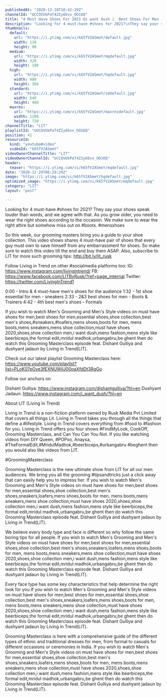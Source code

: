 ```yaml
---
publishedAt: "2020-12-28T10:42:29Z"
channelId: "UCCOVUkPaT4ZIy6bvx_OO16Q"
title: "4 Must Have Shoes For 2021 @i want dush |  Best Shoes For Men | Grooming Masterclass Ep11"
description: "Looking for 4 must-have #shoes for 2021?\nThey say your shoes speak louder than words, and we agree with that. As you grow older, you need to wear the right shoes according to the occasion. We make sure to wear the right attire but somehow miss out on #boots. #mensshoes\n\nSo this week, our grooming masters bring you a guide to your shoe collection. This video shows shares 4 must-have pair of shoes that every guy must own to save himself from any embarrassment for shoes. So make sure to watch this video till the end and buy them ASAP. Also, subscribe to LIT for more such grooming tips: http://bit.ly/lit_rusk\n\nFollow Living in Trend on other #socialmedia platforms too:\nIG: https://www.instagram.com/livingintrend/\nFB: https://www.facebook.com/LITByRusk/?ref=page_internal \nTwitter: https://twitter.com/LivingInTrend1\n\n0:00 - Intro & 4 must-have men's shoes for the audience\n1:32 - 1st shoe essential for men - sneakers\n2:33 - 2&3 best shoes for men - Boots & Trainers\n4:42 - 4th best men's shoes - Formals\n\nIf you wish to watch Men's Grooming and Men's Style videos on must have shoes for men,best shoes for men,essential shoes,shoe collection,best men's shoes,#sneakers,#loafers,mens shoes,boots for men, mens boots,mens sneakers,mens shoe collection,must have shoes 2020,shoes,shoe collection men,i want dush,mens fashion,mens style  like beerbiceps,the formal edit,mridul madhok,urbangabru,be ghent then do watch this Grooming Masterclass episode feat. Dishant Gulliya and dushyant jadaun by Living in Trend(LIT).\n\n\nCheck out our latest playlist Grooming Masterclass here: https://www.youtube.com/playlist?list=PLoK07pOye3fEXNUWjlJ00oaXfdDt3RgGo\n\nFollow our anchors on\n\nDishant Gulliya: https://www.instagram.com/dishantgulliya/?hl=en\nDushyant Jadaun: https://www.instagram.com/i_want_dush/?hl=en\n\n\nAbout LIT (Living In Trend)\n\nLiving in Trend is a non-fiction platform owned by Rusk Media Pvt Limited that covers all things Lit. Living in Trend takes you through all the things that define a #lifestyle. Living in Trend covers everything from #food to #fashion for you. Living in Trend offers you four shows #FindMyLook, CookOff, Grooming Masterclass, and Can You Can You Not. If you like watching videos from DIY Queen, #POPxo, Anaysa, #TheFormalEdit,#MridulMadhok,#beerbiceps,#urbangabru #beghent then you would also like videos from LIT. \n\n#GroomingMasterclass\n\nGrooming Masterclass is the new ultimate show from LIT for all our men audiences. We bring you all the grooming #tipsandtricks just a click away that can easily help you to impress her. If you wish to watch Men's Grooming and Men's Style videos on must have shoes for men,best shoes for men,essential shoes,shoe collection,best men's shoes,sneakers,loafers,mens shoes,boots for men, mens boots,mens sneakers,mens shoe collection,must have shoes 2020,shoes,shoe collection men,i want dush,mens fashion,mens style  like beerbiceps,the formal edit,mridul madhok,urbangabru,be ghent then do watch this Grooming Masterclass episode feat. Dishant Gulliya and dushyant jadaun by Living in Trend(LIT).\n\nWe believe every body type and face is different so why follow the same boring tips for all people. If you wish to watch Men's Grooming and Men's Style videos on must have shoes for men,best shoes for men,essential shoes,shoe collection,best men's shoes,sneakers,loafers,mens shoes,boots for men, mens boots,mens sneakers,mens shoe collection,must have shoes 2020,shoes,shoe collection men,i want dush,mens fashion,mens style  like beerbiceps,the formal edit,mridul madhok,urbangabru,be ghent then do watch this Grooming Masterclass episode feat. Dishant Gulliya and dushyant jadaun by Living in Trend(LIT).\n\nEvery face type has some key characteristics that help determine the right look for you.If you wish to watch Men's Grooming and Men's Style videos on must have shoes for men,best shoes for men,essential shoes,shoe collection,best men's shoes,sneakers,loafers,mens shoes,boots for men, mens boots,mens sneakers,mens shoe collection,must have shoes 2020,shoes,shoe collection men,i want dush,mens fashion,mens style  like beerbiceps,the formal edit,mridul madhok,urbangabru,be ghent then do watch this Grooming Masterclass episode feat. Dishant Gulliya and dushyant jadaun by Living in Trend(LIT).\n\nGrooming Masterclass is here with a comprehensive guide of the different types of ethnic and traditional dresses for men, from formal to casuals for different occasions or ceremonies in India. If you wish to watch Men's Grooming and Men's Style videos on must have shoes for men,best shoes for men,essential shoes,shoe collection,best men's shoes,sneakers,loafers,mens shoes,boots for men, mens boots,mens sneakers,mens shoe collection,must have shoes 2020,shoes,shoe collection men,i want dush,mens fashion,mens style  like beerbiceps,the formal edit,mridul madhok,urbangabru,be ghent then do watch this Grooming Masterclass episode feat. Dishant Gulliya and dushyant jadaun by Living in Trend(LIT)."
thumbnails:
  default:
    url: "https://i.ytimg.com/vi/k65fV2ASmeY/default.jpg"
    width: 120
    height: 90
  medium:
    url: "https://i.ytimg.com/vi/k65fV2ASmeY/mqdefault.jpg"
    width: 320
    height: 180
  high:
    url: "https://i.ytimg.com/vi/k65fV2ASmeY/hqdefault.jpg"
    width: 480
    height: 360
  standard:
    url: "https://i.ytimg.com/vi/k65fV2ASmeY/sddefault.jpg"
    width: 640
    height: 480
  maxres:
    url: "https://i.ytimg.com/vi/k65fV2ASmeY/maxresdefault.jpg"
    width: 1280
    height: 720
channelTitle: "LIT"
playlistId: "UUCOVUkPaT4ZIy6bvx_OO16Q"
position: 41
resourceId:
  kind: "youtube#video"
  videoId: "k65fV2ASmeY"
videoOwnerChannelTitle: "LIT"
videoOwnerChannelId: "UCCOVUkPaT4ZIy6bvx_OO16Q"
header:
  teaser: "https://i.ytimg.com/vi/k65fV2ASmeY/mqdefault.jpg"
date: "2020-12-29T06:29:29Z"
image: "https://i.ytimg.com/vi/k65fV2ASmeY/hqdefault.jpg"
optimized_image: "https://i.ytimg.com/vi/k65fV2ASmeY/mqdefault.jpg"
category: "LIT"
layout: "post"

---
```

Looking for 4 must-have #shoes for 2021?
They say your shoes speak louder than words, and we agree with that. As you grow older, you need to wear the right shoes according to the occasion. We make sure to wear the right attire but somehow miss out on #boots. #mensshoes

So this week, our grooming masters bring you a guide to your shoe collection. This video shows shares 4 must-have pair of shoes that every guy must own to save himself from any embarrassment for shoes. So make sure to watch this video till the end and buy them ASAP. Also, subscribe to LIT for more such grooming tips: http://bit.ly/lit_rusk

Follow Living in Trend on other #socialmedia platforms too:
IG: https://www.instagram.com/livingintrend/
FB: https://www.facebook.com/LITByRusk/?ref=page_internal 
Twitter: https://twitter.com/LivingInTrend1

0:00 - Intro & 4 must-have men's shoes for the audience
1:32 - 1st shoe essential for men - sneakers
2:33 - 2&3 best shoes for men - Boots & Trainers
4:42 - 4th best men's shoes - Formals

If you wish to watch Men's Grooming and Men's Style videos on must have shoes for men,best shoes for men,essential shoes,shoe collection,best men's shoes,#sneakers,#loafers,mens shoes,boots for men, mens boots,mens sneakers,mens shoe collection,must have shoes 2020,shoes,shoe collection men,i want dush,mens fashion,mens style  like beerbiceps,the formal edit,mridul madhok,urbangabru,be ghent then do watch this Grooming Masterclass episode feat. Dishant Gulliya and dushyant jadaun by Living in Trend(LIT).


Check out our latest playlist Grooming Masterclass here: https://www.youtube.com/playlist?list=PLoK07pOye3fEXNUWjlJ00oaXfdDt3RgGo

Follow our anchors on

Dishant Gulliya: https://www.instagram.com/dishantgulliya/?hl=en
Dushyant Jadaun: https://www.instagram.com/i_want_dush/?hl=en


About LIT (Living In Trend)

Living in Trend is a non-fiction platform owned by Rusk Media Pvt Limited that covers all things Lit. Living in Trend takes you through all the things that define a #lifestyle. Living in Trend covers everything from #food to #fashion for you. Living in Trend offers you four shows #FindMyLook, CookOff, Grooming Masterclass, and Can You Can You Not. If you like watching videos from DIY Queen, #POPxo, Anaysa, #TheFormalEdit,#MridulMadhok,#beerbiceps,#urbangabru #beghent then you would also like videos from LIT. 

#GroomingMasterclass

Grooming Masterclass is the new ultimate show from LIT for all our men audiences. We bring you all the grooming #tipsandtricks just a click away that can easily help you to impress her. If you wish to watch Men's Grooming and Men's Style videos on must have shoes for men,best shoes for men,essential shoes,shoe collection,best men's shoes,sneakers,loafers,mens shoes,boots for men, mens boots,mens sneakers,mens shoe collection,must have shoes 2020,shoes,shoe collection men,i want dush,mens fashion,mens style  like beerbiceps,the formal edit,mridul madhok,urbangabru,be ghent then do watch this Grooming Masterclass episode feat. Dishant Gulliya and dushyant jadaun by Living in Trend(LIT).

We believe every body type and face is different so why follow the same boring tips for all people. If you wish to watch Men's Grooming and Men's Style videos on must have shoes for men,best shoes for men,essential shoes,shoe collection,best men's shoes,sneakers,loafers,mens shoes,boots for men, mens boots,mens sneakers,mens shoe collection,must have shoes 2020,shoes,shoe collection men,i want dush,mens fashion,mens style  like beerbiceps,the formal edit,mridul madhok,urbangabru,be ghent then do watch this Grooming Masterclass episode feat. Dishant Gulliya and dushyant jadaun by Living in Trend(LIT).

Every face type has some key characteristics that help determine the right look for you.If you wish to watch Men's Grooming and Men's Style videos on must have shoes for men,best shoes for men,essential shoes,shoe collection,best men's shoes,sneakers,loafers,mens shoes,boots for men, mens boots,mens sneakers,mens shoe collection,must have shoes 2020,shoes,shoe collection men,i want dush,mens fashion,mens style  like beerbiceps,the formal edit,mridul madhok,urbangabru,be ghent then do watch this Grooming Masterclass episode feat. Dishant Gulliya and dushyant jadaun by Living in Trend(LIT).

Grooming Masterclass is here with a comprehensive guide of the different types of ethnic and traditional dresses for men, from formal to casuals for different occasions or ceremonies in India. If you wish to watch Men's Grooming and Men's Style videos on must have shoes for men,best shoes for men,essential shoes,shoe collection,best men's shoes,sneakers,loafers,mens shoes,boots for men, mens boots,mens sneakers,mens shoe collection,must have shoes 2020,shoes,shoe collection men,i want dush,mens fashion,mens style  like beerbiceps,the formal edit,mridul madhok,urbangabru,be ghent then do watch this Grooming Masterclass episode feat. Dishant Gulliya and dushyant jadaun by Living in Trend(LIT).